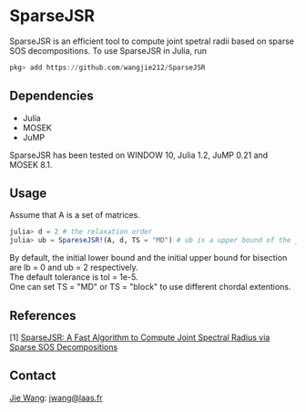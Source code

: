 # SparseJSR
SparseJSR is an efficient tool to compute joint spetral radii based on sparse SOS decompositions. To use SparseJSR in Julia, run
```Julia
pkg> add https://github.com/wangjie212/SparseJSR
 ```

## Dependencies
- Julia
- MOSEK
- JuMP

SparseJSR has been tested on WINDOW 10, Julia 1.2, JuMP 0.21 and MOSEK 8.1.
## Usage

Assume that A is a set of matrices.
```Julia
julia> d = 2 # the relaxation order
julia> ub = SpareseJSR!(A, d, TS = "MD") # ub is a upper bound of the joint spetral radius of A
```
By default, the initial lower bound and the initial upper bound for bisection are lb = 0 and ub = 2 respectively.  
The default tolerance is tol = 1e-5.  
One can set TS = "MD" or TS = "block" to use different chordal extentions.


## References
[1] [SparseJSR: A Fast Algorithm to Compute Joint Spectral Radius via Sparse SOS Decompositions](https://arxiv.org/abs/1912.08899)  

## Contact
[Jie Wang](https://wangjie212.github.io/jiewang/): jwang@laas.fr
